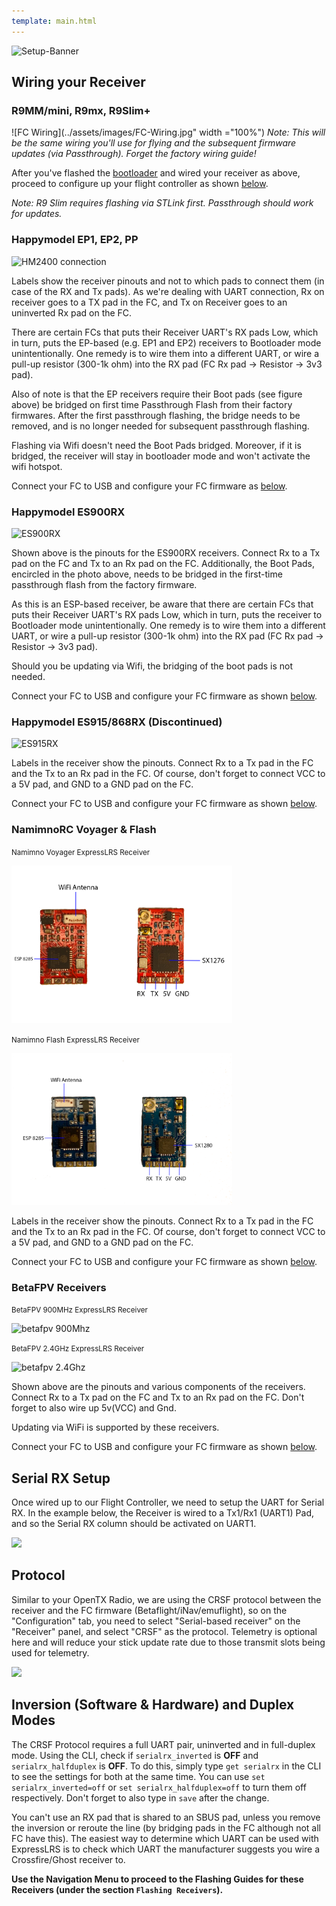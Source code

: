 ```yaml
---
template: main.html
---
```


![Setup-Banner](https://raw.githubusercontent.com/ExpressLRS/ExpressLRS-hardware/master/img/quick-start.png)

## Wiring your Receiver

### R9MM/mini, R9mx, R9Slim+

![FC Wiring](../assets/images/FC-Wiring.jpg" width ="100%")
*Note: This will be the same wiring you'll use for flying and the subsequent firmware updates (via Passthrough). Forget the factory wiring guide!*

After you've flashed the [bootloader](/quick-start/rx-bootloader) and wired your receiver as above, proceed to configure up your flight controller as shown [below](/quick-start/rx-fcprep/#serial-rx-setup).

*Note: R9 Slim requires flashing via STLink first. Passthrough should work for updates.*

### Happymodel EP1, EP2, PP

![HM2400 connection](../assets/images/hm2400.png)

Labels show the receiver pinouts and not to which pads to connect them (in case of the RX and Tx pads). As we're dealing with UART connection, Rx on receiver goes to a TX pad in the FC, and Tx on Receiver goes to an uninverted Rx pad on the FC.

There are certain FCs that puts their Receiver UART's RX pads Low, which in turn, puts the EP-based (e.g. EP1 and EP2) receivers to Bootloader mode unintentionally. One remedy is to wire them into a different UART, or wire a pull-up resistor (300-1k ohm) into the RX pad (FC Rx pad -> Resistor -> 3v3 pad).

Also of note is that the EP receivers require their Boot pads (see figure above) be bridged on first time Passthrough Flash from their factory firmwares. After the first passthrough flashing, the bridge needs to be removed, and is no longer needed for subsequent passthrough flashing.

Flashing via Wifi doesn't need the Boot Pads bridged. Moreover, if it is bridged, the receiver will stay in bootloader mode and won't activate the wifi hotspot.

Connect your FC to USB and configure your FC firmware as [below](/quick-start/rx-fcprep/#serial-rx-setup).

### Happymodel ES900RX

![ES900RX](../assets/images/es900rx-conn.png)

Shown above is the pinouts for the ES900RX receivers. Connect Rx to a Tx pad on the FC and Tx to an Rx pad on the FC. Additionally, the Boot Pads, encircled in the photo above, needs to be bridged in the first-time passthrough flash from the factory firmware.

As this is an ESP-based receiver, be aware that there are certain FCs that puts their Receiver UART's RX pads Low, which in turn, puts the receiver to Bootloader mode unintentionally. One remedy is to wire them into a different UART, or wire a pull-up resistor (300-1k ohm) into the RX pad (FC Rx pad -> Resistor -> 3v3 pad).

Should you be updating via Wifi, the bridging of the boot pads is not needed. 

Connect your FC to USB and configure your FC firmware as shown [below](/quick-start/rx-fcprep/#serial-rx-setup).

### Happymodel ES915/868RX (Discontinued)

![ES915RX](../assets/images/ES915rx.jpg)

Labels in the receiver show the pinouts. Connect Rx to a Tx pad in the FC and the Tx to an Rx pad in the FC. Of course, don't forget to connect VCC to a 5V pad, and GND to a GND pad on the FC.

Connect your FC to USB and configure your FC firmware as shown [below](/quick-start/rx-fcprep/#serial-rx-setup).

### NamimnoRC Voyager & Flash

<small>Namimno Voyager ExpressLRS Receiver</small>

<img src="https://github.com/ExpressLRS/ExpressLRS-Hardware/blob/master/img/Voyager%20Pinout.png?raw=true" width="70%">

<small>Namimno Flash ExpressLRS Receiver</small>

<img src="https://github.com/ExpressLRS/ExpressLRS-Hardware/blob/master/img/Flash%20Pinout.png?raw=true" width="70%">

Labels in the receiver show the pinouts. Connect Rx to a Tx pad in the FC and the Tx to an Rx pad in the FC. Of course, don't forget to connect VCC to a 5V pad, and GND to a GND pad on the FC.

Connect your FC to USB and configure your FC firmware as shown [below](/quick-start/rx-fcprep/#serial-rx-setup).

### BetaFPV Receivers

<small >BetaFPV 900MHz ExpressLRS Receiver</small>

![betafpv 900Mhz](../assets/images/betaFPVrx900.png)

<small>BetaFPV 2.4GHz ExpressLRS Receiver</small>

![betafpv 2.4Ghz](../assets/images/betaFPVrx2400.jpg)

Shown above are the pinouts and various components of the receivers. Connect Rx to a Tx pad on the FC and Tx to an Rx pad on the FC. Don't forget to also wire up 5v(VCC) and Gnd.

Updating via WiFi is supported by these receivers.

Connect your FC to USB and configure your FC firmware as shown [below](/quick-start/rx-fcprep/#serial-rx-setup).

## Serial RX Setup

Once wired up to our Flight Controller, we need to setup the UART for Serial RX. In the example below, the Receiver is wired to a Tx1/Rx1 (UART1) Pad, and so the Serial RX column should be activated on UART1.

![](https://icantfly.xyz/wp-content/uploads/2019/01/image-58.png)

## Protocol

Similar to your OpenTX Radio, we are using the CRSF protocol between the receiver and the FC firmware (Betaflight/iNav/emuflight), so on the "Configuration" tab, you need to select "Serial-based receiver" on the "Receiver" panel, and select "CRSF" as the protocol. Telemetry is optional here and will reduce your stick update rate due to those transmit slots being used for telemetry.

![](https://icantfly.xyz/wp-content/uploads/2019/01/image-59.png)

## Inversion (Software & Hardware) and Duplex Modes

The CRSF Protocol requires a full UART pair, uninverted and in full-duplex mode. Using the CLI, check if `serialrx_inverted` is **OFF** and `serialrx_halfduplex` is **OFF**. To do this, simply type `get serialrx` in the CLI to see the settings for both at the same time. You can use `set serialrx_inverted=off` or `set serialrx_halfduplex=off` to turn them off respectively. Don't forget to also type in `save` after the change.

You can't use an RX pad that is shared to an SBUS pad, unless you remove the inversion or reroute the line (by bridging pads in the FC although not all FC have this). The easiest way to determine which UART can be used with ExpressLRS is to check which UART the manufacturer suggests you wire a Crossfire/Ghost receiver to.

**Use the Navigation Menu to proceed to the Flashing Guides for these Receivers (under the section `Flashing Receivers`).**